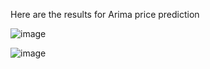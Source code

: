 Here are the results for Arima price prediction

![image](https://github.com/UoB-DSMP-2023-24/dsmp-2024-group-16/new/wilsonzhou123-code/ArimaPricePredict/arima1.png)

![image](https://github.com/UoB-DSMP-2023-24/dsmp-2024-group-16/new/wilsonzhou123-code/ArimaPricePredict/arima2.png)
